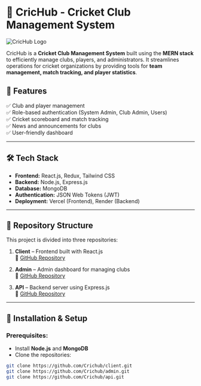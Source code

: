 # 🏏 CricHub - Cricket Club Management System

![CricHub Logo](./Capture-removebg-preview.png)

CricHub is a **Cricket Club Management System** built using the **MERN stack** to efficiently manage clubs, players, and administrators. It streamlines operations for cricket organizations by providing tools for **team management, match tracking, and player statistics**.

## 🚀 Features

✅ Club and player management  
✅ Role-based authentication (System Admin, Club Admin, Users)  
✅ Cricket scoreboard and match tracking  
✅ News and announcements for clubs  
✅ User-friendly dashboard  

---

## 🛠 Tech Stack

- **Frontend:** React.js, Redux, Tailwind CSS  
- **Backend:** Node.js, Express.js  
- **Database:** MongoDB  
- **Authentication:** JSON Web Tokens (JWT)  
- **Deployment:** Vercel (Frontend), Render (Backend)  

---

## 📂 Repository Structure

This project is divided into three repositories:

1. **Client** – Frontend built with React.js  
   🔗 [GitHub Repository](https://github.com/Crichub/client)  

2. **Admin** – Admin dashboard for managing clubs  
   🔗 [GitHub Repository](https://github.com/Crichub/admin)  

3. **API** – Backend server using Express.js  
   🔗 [GitHub Repository](https://github.com/Crichub/api)  

---

## 🔧 Installation & Setup

### Prerequisites:
- Install **Node.js** and **MongoDB**
- Clone the repositories:

```bash
git clone https://github.com/Crichub/client.git
git clone https://github.com/Crichub/admin.git
git clone https://github.com/Crichub/api.git
